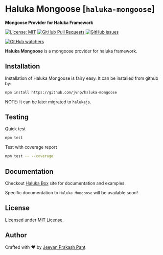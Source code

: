 # Haluka Mongoose [`haluka-mongoose`]

**Mongoose Provider for Haluka Framework**

[![License: MIT][license-image]][license-link]
[![GitHub Pull Requests](https://img.shields.io/github/issues-pr/jvnp/haluka-mongoose.svg)](https://github.com/jvnp/haluka-mongoose/pulls)
[![GitHub issues](https://img.shields.io/github/issues/jvnp/haluka-mongoose.svg)](https://github.com/jvnp/haluka-mongoose/issues)

[![GitHub watchers](https://img.shields.io/github/watchers/jvnp/haluka-mongoose.svg?style=social&label=Watch)](https://github.com/jvnp/haluka-mongoose/watchers)

**Haluka Mongoose** is a mongoose provider for haluka framework.

## Installation

Installation of Haluka Mongoose is fairy easy. It can be installed from github by:

```bash
npm install https://github.com/jvnp/haluka-mongoose
```

NOTE: It can be later migrated to `halukajs`.

## Testing

Quick test

```bash
npm test
```

Test with coverage report

```bash
npm test -- --coverage
```

## Documentation

Checkout [Haluka Box](https://haluka.dev/box) site for documentation and examples.

Specific documentation to `Haluka Mongoose` will be available soon!

## License

Licensed under [MIT License](LICENSE).

## Author

Crafted with ❤️ by [Jeevan Prakash Pant](https://jeevanpant.com).

[license-link]: https://opensource.org/licenses/MIT
[license-image]: https://img.shields.io/badge/License-MIT-blue.svg?style=badge
